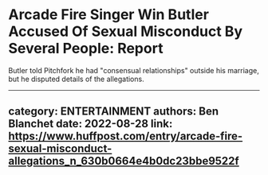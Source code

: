 # Arcade Fire Singer Win Butler Accused Of Sexual Misconduct By Several People: Report

Butler told Pitchfork he had "consensual relationships" outside his marriage, but he disputed details of the allegations.

---
category: ENTERTAINMENT
authors: Ben Blanchet
date: 2022-08-28
link: https://www.huffpost.com/entry/arcade-fire-sexual-misconduct-allegations_n_630b0664e4b0dc23bbe9522f
---
